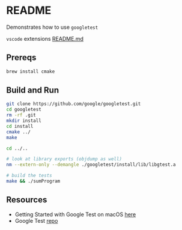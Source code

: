 # README

Demonstrates how to use `googletest`  

`vscode` extensions [README.md](../README.md)  

## Prereqs

```sh
brew install cmake
```

## Build and Run

```sh
git clone https://github.com/google/googletest.git 
cd googletest 
rm -rf .git
mkdir install 
cd install 
cmake ../
make

cd ../..

# look at library exports (objdump as well)
nm --extern-only --demangle ./googletest/install/lib/libgtest.a

# build the tests
make && ./sumProgram
```
## Resources

* Getting Started with Google Test on macOS [here](https://alexanderbussan.medium.com/getting-started-with-google-test-on-os-x-a07eee7ae6dc)
* Google Test [repo](https://github.com/google/googletest)

